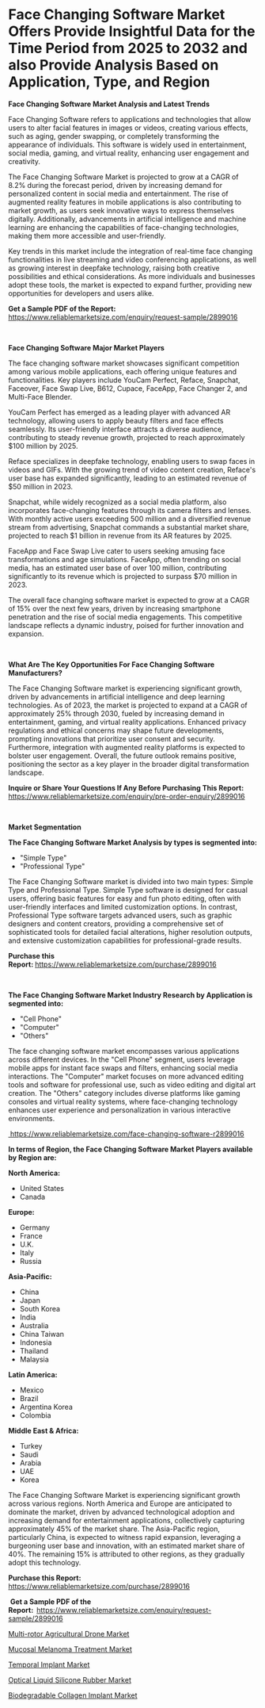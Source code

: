 <p><h1>Face Changing Software Market Offers Provide Insightful Data for the Time Period from 2025 to 2032 and also Provide Analysis Based on Application, Type, and Region</h1></p><p><strong>Face Changing Software Market Analysis and Latest Trends</strong></p>
<p><p>Face Changing Software refers to applications and technologies that allow users to alter facial features in images or videos, creating various effects, such as aging, gender swapping, or completely transforming the appearance of individuals. This software is widely used in entertainment, social media, gaming, and virtual reality, enhancing user engagement and creativity.</p><p>The Face Changing Software Market is projected to grow at a CAGR of 8.2% during the forecast period, driven by increasing demand for personalized content in social media and entertainment. The rise of augmented reality features in mobile applications is also contributing to market growth, as users seek innovative ways to express themselves digitally. Additionally, advancements in artificial intelligence and machine learning are enhancing the capabilities of face-changing technologies, making them more accessible and user-friendly.</p><p>Key trends in this market include the integration of real-time face changing functionalities in live streaming and video conferencing applications, as well as growing interest in deepfake technology, raising both creative possibilities and ethical considerations. As more individuals and businesses adopt these tools, the market is expected to expand further, providing new opportunities for developers and users alike.</p></p>
<p><strong>Get a Sample PDF of the Report:&nbsp;</strong> <a href="https://www.reliablemarketsize.com/enquiry/request-sample/2899016?utm_campaign=1999&utm_medium=2&utm_source=Github&utm_content=ia&utm_term=15032025&utm_id=face-changing-software">https://www.reliablemarketsize.com/enquiry/request-sample/2899016</a></p>
<p>&nbsp;</p>
<p><strong>Face Changing Software Major Market Players</strong></p>
<p><p>The face changing software market showcases significant competition among various mobile applications, each offering unique features and functionalities. Key players include YouCam Perfect, Reface, Snapchat, Faceover, Face Swap Live, B612, Cupace, FaceApp, Face Changer 2, and Multi-Face Blender.</p><p>YouCam Perfect has emerged as a leading player with advanced AR technology, allowing users to apply beauty filters and face effects seamlessly. Its user-friendly interface attracts a diverse audience, contributing to steady revenue growth, projected to reach approximately $100 million by 2025.</p><p>Reface specializes in deepfake technology, enabling users to swap faces in videos and GIFs. With the growing trend of video content creation, Reface's user base has expanded significantly, leading to an estimated revenue of $50 million in 2023.</p><p>Snapchat, while widely recognized as a social media platform, also incorporates face-changing features through its camera filters and lenses. With monthly active users exceeding 500 million and a diversified revenue stream from advertising, Snapchat commands a substantial market share, projected to reach $1 billion in revenue from its AR features by 2025.</p><p>FaceApp and Face Swap Live cater to users seeking amusing face transformations and age simulations. FaceApp, often trending on social media, has an estimated user base of over 100 million, contributing significantly to its revenue which is projected to surpass $70 million in 2023.</p><p>The overall face changing software market is expected to grow at a CAGR of 15% over the next few years, driven by increasing smartphone penetration and the rise of social media engagements. This competitive landscape reflects a dynamic industry, poised for further innovation and expansion.</p></p>
<p>&nbsp;</p>
<p><strong>What Are The Key Opportunities For Face Changing Software Manufacturers?</strong></p>
<p><p>The Face Changing Software market is experiencing significant growth, driven by advancements in artificial intelligence and deep learning technologies. As of 2023, the market is projected to expand at a CAGR of approximately 25% through 2030, fueled by increasing demand in entertainment, gaming, and virtual reality applications. Enhanced privacy regulations and ethical concerns may shape future developments, prompting innovations that prioritize user consent and security. Furthermore, integration with augmented reality platforms is expected to bolster user engagement. Overall, the future outlook remains positive, positioning the sector as a key player in the broader digital transformation landscape.</p></p>
<p><strong>Inquire or Share Your Questions If Any Before Purchasing This Report:</strong> <a href="https://www.reliablemarketsize.com/enquiry/pre-order-enquiry/2899016?utm_campaign=1999&utm_medium=2&utm_source=Github&utm_content=ia&utm_term=15032025&utm_id=face-changing-software">https://www.reliablemarketsize.com/enquiry/pre-order-enquiry/2899016</a></p>
<p>&nbsp;</p>
<p><strong>Market Segmentation</strong></p>
<p><strong>The Face Changing Software Market Analysis by types is segmented into:</strong></p>
<p><ul><li>"Simple Type"</li><li>"Professional Type"</li></ul></p>
<p><p>The Face Changing Software market is divided into two main types: Simple Type and Professional Type. Simple Type software is designed for casual users, offering basic features for easy and fun photo editing, often with user-friendly interfaces and limited customization options. In contrast, Professional Type software targets advanced users, such as graphic designers and content creators, providing a comprehensive set of sophisticated tools for detailed facial alterations, higher resolution outputs, and extensive customization capabilities for professional-grade results.</p></p>
<p><strong>Purchase this Report:&nbsp;</strong><a href="https://www.reliablemarketsize.com/purchase/2899016?utm_campaign=1999&utm_medium=2&utm_source=Github&utm_content=ia&utm_term=15032025&utm_id=face-changing-software">https://www.reliablemarketsize.com/purchase/2899016</a></p>
<p>&nbsp;</p>
<p><strong>The Face Changing Software Market Industry Research by Application is segmented into:</strong></p>
<p><ul><li>"Cell Phone"</li><li>"Computer"</li><li>"Others"</li></ul></p>
<p><p>The face changing software market encompasses various applications across different devices. In the "Cell Phone" segment, users leverage mobile apps for instant face swaps and filters, enhancing social media interactions. The "Computer" market focuses on more advanced editing tools and software for professional use, such as video editing and digital art creation. The "Others" category includes diverse platforms like gaming consoles and virtual reality systems, where face-changing technology enhances user experience and personalization in various interactive environments.</p></p>
<p><a href="https://www.reliablemarketsize.com/face-changing-software-r2899016?utm_campaign=1999&utm_medium=2&utm_source=Github&utm_content=ia&utm_term=15032025&utm_id=face-changing-software">&nbsp;https://www.reliablemarketsize.com/face-changing-software-r2899016</a></p>
<p><strong>In terms of Region, the Face Changing Software Market Players available by Region are:</strong></p>
<p>
    <p> <strong> North America: </strong>
        <ul>
            <li>United States</li>
            <li>Canada</li>
        </ul>
        </p> 
    <p> <strong> Europe: </strong>
        <ul>
            <li>Germany</li>
            <li>France</li>
            <li>U.K.</li>
            <li>Italy</li>
            <li>Russia</li>
        </ul>
        </p> 
    <p> <strong> Asia-Pacific: </strong>
        <ul>
            <li>China</li>
            <li>Japan</li>
            <li>South Korea</li>
            <li>India</li>
            <li>Australia</li>
            <li>China Taiwan</li>
            <li>Indonesia</li>
            <li>Thailand</li>
            <li>Malaysia</li>
        </ul>
        </p> 
    <p> <strong> Latin America: </strong>
        <ul>
            <li>Mexico</li>
            <li>Brazil</li>
            <li>Argentina Korea</li>
            <li>Colombia</li>
        </ul>
        </p> 
    <p> <strong> Middle East & Africa: </strong>
        <ul>
            <li>Turkey</li>
            <li>Saudi</li>
            <li>Arabia</li>
            <li>UAE</li>
            <li>Korea</li>
        </ul>
    </p>
    </p>
<p><p>The Face Changing Software Market is experiencing significant growth across various regions. North America and Europe are anticipated to dominate the market, driven by advanced technological adoption and increasing demand for entertainment applications, collectively capturing approximately 45% of the market share. The Asia-Pacific region, particularly China, is expected to witness rapid expansion, leveraging a burgeoning user base and innovation, with an estimated market share of 40%. The remaining 15% is attributed to other regions, as they gradually adopt this technology.</p></p>
<p><strong>Purchase this Report: </strong><a href="https://www.reliablemarketsize.com/purchase/2899016?utm_campaign=1999&utm_medium=2&utm_source=Github&utm_content=ia&utm_term=15032025&utm_id=face-changing-software">https://www.reliablemarketsize.com/purchase/2899016</a></p>
<p>&nbsp;<strong>Get a Sample PDF of the Report:&nbsp;&nbsp;</strong><a href="https://www.reliablemarketsize.com/enquiry/request-sample/2899016?utm_campaign=1999&utm_medium=2&utm_source=Github&utm_content=ia&utm_term=15032025&utm_id=face-changing-software">https://www.reliablemarketsize.com/enquiry/request-sample/2899016</a></p>
<p><strong></strong></p>
<p><p><a href="https://github.com/enieyfabius/Market-Research-Report-List-1/blob/main/multi-rotor-agricultural-drone-market.md?utm_campaign=1999&utm_medium=2&utm_source=Github&utm_content=ia&utm_term=15032025&utm_id=face-changing-software">Multi-rotor Agricultural Drone Market</a></p><p><a href="https://github.com/semenbobbaxu/Market-Research-Report-List-1/blob/main/mucosal-melanoma-treatment-market.md?utm_campaign=1999&utm_medium=2&utm_source=Github&utm_content=ia&utm_term=15032025&utm_id=face-changing-software">Mucosal Melanoma Treatment Market</a></p><p><a href="https://github.com/erkidrhoy/Market-Research-Report-List-1/blob/main/temporal-implant-market.md?utm_campaign=1999&utm_medium=2&utm_source=Github&utm_content=ia&utm_term=15032025&utm_id=face-changing-software">Temporal Implant Market</a></p><p><a href="https://github.com/milievkulov/Market-Research-Report-List-1/blob/main/optical-liquid-silicone-rubber-market.md?utm_campaign=1999&utm_medium=2&utm_source=Github&utm_content=ia&utm_term=15032025&utm_id=face-changing-software">Optical Liquid Silicone Rubber Market</a></p><p><a href="https://github.com/roffefaith6l/Market-Research-Report-List-1/blob/main/biodegradable-collagen-implant-market.md?utm_campaign=1999&utm_medium=2&utm_source=Github&utm_content=ia&utm_term=15032025&utm_id=face-changing-software">Biodegradable Collagen Implant Market</a></p></p>